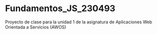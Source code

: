 # Fundamentos_JS_230493
Proyecto de clase para la unidad 1 de la asignatura de Aplicaciones Web Orientada a Servicios (AWOS)